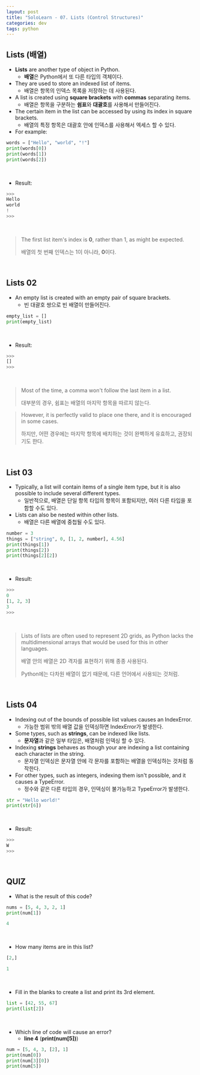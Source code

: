 ```yaml
---
layout: post
title: "SoloLearn - 07. Lists (Control Structures)"
categories: dev
tags: python
---
```


## Lists (배열)

- **Lists** are another type of object in Python.
  - **배열**은 Python에서 또 다른 타입의 객체이다.
- They are used to store an indexed list of items.
  - 배열은 항목의 인덱스 목록을 저장하는 데 사용된다.
- A list is created using **square brackets** with **commas** separating items.
  - 배열은 항목을 구분하는 **쉼표**와 **대괄호**를 사용해서 만들어진다.
- The certain item in the list can be accessed by using its index in square brackets.
  - 배열의 특정 항목은 대괄호 안에 인덱스를 사용해서 엑세스 할 수 있다.
- For example:

```python
words = ["Hello", "world", "!"]
print(words[0])
print(words[1])
print(words[2])
```

<br>

- Result:

```python
>>>
Hello
world
!
>>>
```

<br>

> The first list item's index is **0**, rather than 1, as might be expected.
>
> 배열의 첫 번째 인덱스는 1이 아니라, **0**이다.

<br>

## Lists 02

- An empty list is created with an empty pair of square brackets.
  - 빈 대괄호 쌍으로 빈 배열이 만들어진다.

```python
empty_list = []
print(empty_list)
```

<br>

- Result:

```python
>>>
[]
>>>
```

<br>

> Most of the time, a comma won't follow the last item in a list.
>
> 대부분의 경우, 쉼표는 배열의 마지막 항목을 따르지 않는다.

> However, it is perfectly valid to place one there, and it is encouraged in some cases.
>
> 하지만, 어떤 경우에는 마지막 항목에 배치하는 것이 완벽하게 유효하고, 권장되기도 한다.

<br>

## List 03

- Typically, a list will contain items of a single item type, but it is also possible to include several different types.
  - 일반적으로, 배열은 단일 항목 타입의 항목이 포함되지만, 여러 다른 타입을 포함할 수도 있다.
- Lists can also be nested within other lists.
  - 배열은 다른 배열에 중첩될 수도 있다.

```python
number = 3
things = ["string", 0, [1, 2, number], 4.56]
print(things[1])
print(things[2])
print(things[2][2])
```

<br>

- Result:

```python
>>>
0
[1, 2, 3]
3
>>>
```

<br>

> Lists of lists are often used to represent 2D grids, as Python lacks the multidimensional arrays that would be used for this in other languages.
>
> 배열 안의 배열은 2D 격자를 표현하기 위해 종종 사용된다.
>
> Python에는 다차원 배열이 없기 때문에, 다른 언어에서 사용되는 것처럼.

<br>

## Lists 04

- Indexing out of the bounds of possible list values causes an IndexError.
  - 가능한 범위 밖의 배열 값을 인덱싱하면 IndexError가 발생한다.
- Some types, such as **strings**, can be indexed like lists.
  - **문자열**과 같은 일부 타입은, 배열처럼 인덱싱 할 수 있다.
- Indexing **strings** behaves as though your are indexing a list containing each character in the string.
  - 문자열 인덱싱은 문자열 안에 각 문자를 포함하는 배열을 인덱싱하는 것처럼 동작한다.
- For other types, such as integers, indexing them isn't possible, and it causes a TypeError.
  - 정수와 같은 다른 타입의 경우, 인덱싱이 불가능하고 TypeError가 발생한다.

```python
str = "Hello world!"
print(str[6])
```

<br>

- Result:

```python
>>>
W
>>>
```

<br>

## QUIZ

- What is the result of this code?

```python
nums = [5, 4, 3, 2, 1]
print(num[1])

4
```

<br>

- How many items are in this list?

```python
[2,]

1
```

<br>

- Fill in the blanks to create a list and print its 3rd element.

```python
list = [42, 55, 67]
print(list[2])
```

<br>

- Which line of code will cause an error?
  - **line 4** (**print(num[5])**)

```python
num = [5, 4, 3, [2], 1]
print(num[0])
print(num[3][0])
print(num[5])
```

<br>